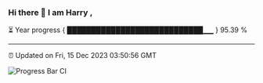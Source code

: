 ### Hi there 👋 I am Harry , 

⏳ Year progress { ████████████████████████████▁▁ } 95.39 %

---

⏰ Updated on Fri, 15 Dec 2023 03:50:56 GMT

![Progress Bar CI](https://github.com/duykhang68/duykhang68/workflows/Progress%20Bar%20CI/badge.svg)
